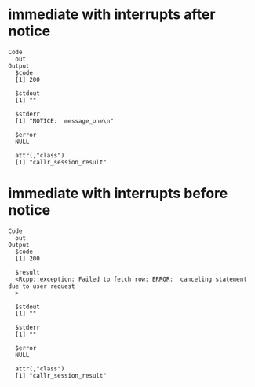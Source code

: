 # immediate with interrupts after notice

    Code
      out
    Output
      $code
      [1] 200
      
      $stdout
      [1] ""
      
      $stderr
      [1] "NOTICE:  message_one\n"
      
      $error
      NULL
      
      attr(,"class")
      [1] "callr_session_result"

# immediate with interrupts before notice

    Code
      out
    Output
      $code
      [1] 200
      
      $result
      <Rcpp::exception: Failed to fetch row: ERROR:  canceling statement due to user request
      >
      
      $stdout
      [1] ""
      
      $stderr
      [1] ""
      
      $error
      NULL
      
      attr(,"class")
      [1] "callr_session_result"

